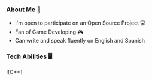 ### About Me 🔎

- I'm open to participate on an Open Source Project 💻
- Fan of Game Developing 🎮
- Can write and speak fluently on English and Spanish

### Tech Abilities 🖥️
![C++]
<!--
**LuisAParraE/LuisAParraE** is a ✨ _special_ ✨ repository because its `README.md` (this file) appears on your GitHub profile.

Here are some ideas to get you started:

- 🔭 I’m currently working on ...
- 🌱 I’m currently learning ...
- 👯 I’m looking to collaborate on ...
- 🤔 I’m looking for help with ...
- 💬 Ask me about ...
- 📫 How to reach me: ...
- 😄 Pronouns: ...
- ⚡ Fun fact: ...
-->
